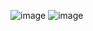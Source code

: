 ![image](https://user-images.githubusercontent.com/76706081/107172037-88039080-69ee-11eb-9a20-8868820e1bf9.png)
![image](https://user-images.githubusercontent.com/76706081/107172082-a9fd1300-69ee-11eb-8ec6-fc113b30bfc9.png)
